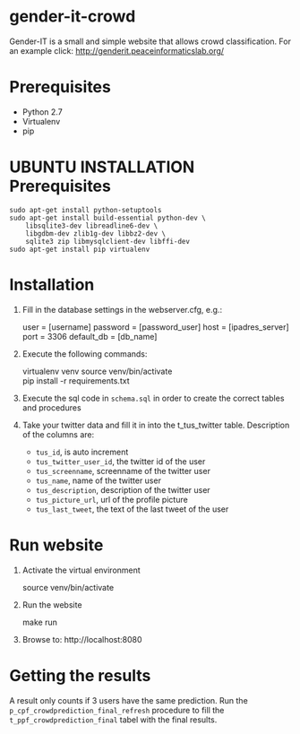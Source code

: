 # gender-it-crowd
Gender-IT is a small and simple website that allows crowd classification. 
For an example click: http://genderit.peaceinformaticslab.org/
  
# Prerequisites

* Python 2.7
* Virtualenv
* pip
	
# UBUNTU INSTALLATION Prerequisites 

	sudo apt-get install python-setuptools
	sudo apt-get install build-essential python-dev \
	    libsqlite3-dev libreadline6-dev \
	    libgdbm-dev zlib1g-dev libbz2-dev \
	    sqlite3 zip libmysqlclient-dev libffi-dev 
	sudo apt-get install pip virtualenv
	
# Installation
	
1. Fill in the database settings in the webserver.cfg, e.g.:

    user = [username]
    password = [password_user]
    host = [ipadres_server]
    port = 3306
    default_db = [db_name]

2. Execute the following commands:

    virtualenv venv
    source venv/bin/activate		
    pip install -r requirements.txt
    
3. Execute the sql code in `schema.sql` in order to create the correct tables and procedures
4. Take your twitter data and fill it in into the t_tus_twitter table. Description of the columns are:
    * `tus_id`, is auto increment
    * `tus_twitter_user_id`, the twitter id of the user
    * `tus_screenname`, screenname of the twitter user
    * `tus_name`, name of the twitter user
    * `tus_description`, description of the twitter user
    * `tus_picture_url`, url of the profile picture
    * `tus_last_tweet`, the text of the last tweet of the user		
		
# Run website

1. Activate the virtual environment

    source venv/bin/activate		
    
2. Run the website

    make run
    
3. Browse to: http://localhost:8080

# Getting the results

A result only counts if 3 users have the same prediction. 
Run the `p_cpf_crowdprediction_final_refresh` procedure to fill the `t_ppf_crowdprediction_final` tabel with the
final results.
